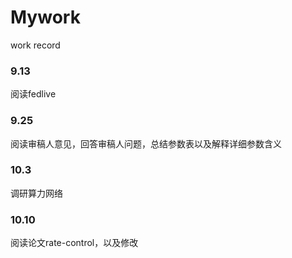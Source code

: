 # Mywork
work record
### 9.13
阅读fedlive
### 9.25
阅读审稿人意见，回答审稿人问题，总结参数表以及解释详细参数含义
### 10.3
调研算力网络
### 10.10
阅读论文rate-control，以及修改
